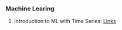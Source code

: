 ### Machine Learing
1. Introduction to ML with Time Series: [Links](https://www.youtube.com/watch?v=wqQKFu41FIw)
